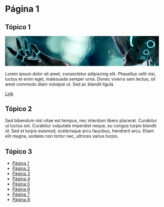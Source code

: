 # Página 1

## Tópico 1

![Image](images/example.png)

Lorem ipsum dolor sit amet, consectetur adipiscing elit. Phasellus velit nisi, luctus et enim eget, malesuada semper urna. Donec viverra sem lectus, sit amet commodo diam volutpat ut. Sed ac blandit ligula. 

[Link](https://github.com/ricardopedias/markhelp)

## Tópico 2

Sed bibendum nisi vitae est tempus, nec interdum libero placerat. Curabitur ut luctus est. Curabitur vulputate imperdiet neque, eu congue turpis blandit id. Sed et turpis euismod, scelerisque arcu faucibus, hendrerit arcu. Etiam elit magna, sodales non tortor nec, ultrices varius turpis.

## Tópico 3

-   [Página 1](01_page_one.md)
-   [Página 2](02-page-two.md)
-   [Página 3](01_O_Básico/01-page-three.md)
-   [Página 4](01_O_Básico/02-page-four.md)
-   [Página 5](02-Avançado/01-page-five.md)
-   [Página 6](02-Avançado/02-page-six.md)
-   [Página 7](02-Avançado/03_Subfolder/page-seven.md)
-   [Página 8](02-Avançado/03_Subfolder/page-eight.md)
